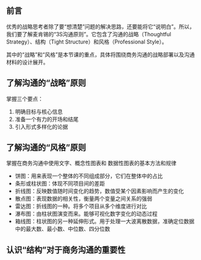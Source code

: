 ## 前言
优秀的战略思考者除了要“想清楚”问题的解决思路，还要能将它“说明白”。所以，我们要了解麦肯锡的“3S沟通原则”。它包含了沟通的战略（Thoughtful Strategy）、结构（Tight Structure）和风格（Professional Style）。

其中的“战略”和“风格”是本节课的重点，具体将围绕商务沟通的战略部署以及沟通材料的设计展开。
## 了解沟通的“战略”原则
掌握三个要点：
1. 明确目标与核心信息
2. 准备一个有力的开场和结尾
3. 引入形式多样化的论据
## 了解沟通的“风格”原则
掌握在商务沟通中使用文字、概念性图表和
数据性图表的基本方法和规律
- 饼图：用来表现一个整体的不同组成部分，它们在整体中的占比
- 条形或柱状图：体现不同项目间的差距
- 折线图：反映数值随时间变化的趋势，数值受某个因素影响而产生的变化
- 散点图：表现数据的相关性，衡量两个变量之间关系的强弱
- 雷达图：折线图的一种。将多个项目从多个维度进行对比
- 瀑布图：由柱状图演变而来。能够可视化数字变化的动态过程
- 箱线图：柱状图的另一种延伸形式。用于处理一大波离散数据，准确定位数据中的最大数、最小数、中位数、四分位数
## 认识“结构”对于商务沟通的重要性
